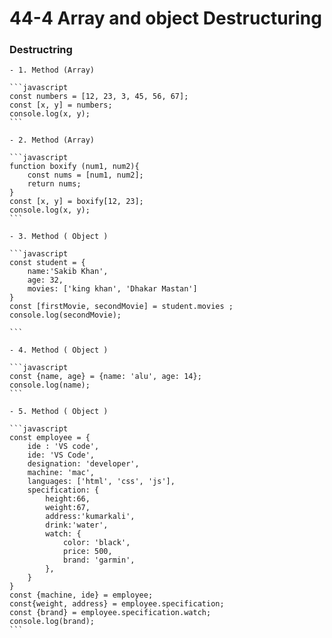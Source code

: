 # 44-4 Array and object Destructuring

### Destructring

    - 1. Method (Array)

    ```javascript
    const numbers = [12, 23, 3, 45, 56, 67];
    const [x, y] = numbers;
    console.log(x, y);
    ```

    - 2. Method (Array)

    ```javascript
    function boxify (num1, num2){
        const nums = [num1, num2];
        return nums;
    }
    const [x, y] = boxify[12, 23];
    console.log(x, y);
    ```
    
    - 3. Method ( Object ) 

    ```javascript
    const student = {
        name:'Sakib Khan',
        age: 32,
        movies: ['king khan', 'Dhakar Mastan']
    }
    const [firstMovie, secondMovie] = student.movies ;
    console.log(secondMovie);

    ```
    
    - 4. Method ( Object ) 

    ```javascript
    const {name, age} = {name: 'alu', age: 14};
    console.log(name);
    ```
    
    - 5. Method ( Object ) 

    ```javascript
    const employee = {
        ide : 'VS code',
        ide: 'VS Code',
        designation: 'developer',
        machine: 'mac',
        languages: ['html', 'css', 'js'],
        specification: {
            height:66,
            weight:67,
            address:'kumarkali',
            drink:'water',
            watch: {
                color: 'black',
                price: 500,
                brand: 'garmin',
            },
        }
    }
    const {machine, ide} = employee;
    const{weight, address} = employee.specification;
    const {brand} = employee.specification.watch;
    console.log(brand);
    ```